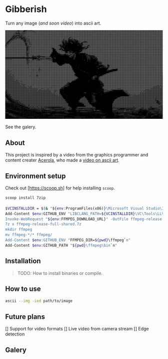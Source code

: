 # Gibberish

Turn any image (_and soon video_) into ascii art.

![Vagabond ascii art](./.github/assets/musashi-ascii.png)

See the galery.

## About

This project is inspired by a video from the graphics programmer and content creater [Acerola](https://www.youtube.com/@Acerola_t), who made a [video on ascii art](https://youtu.be/gg40RWiaHRY?si=-8QZkvO8Thm2zgVa).

## Environment setup

Check out [https://scoop.sh] for help installing `scoop`.

```sh
scoop install 7zip

$VCINSTALLDIR = $(& "${env:ProgramFiles(x86)}\Microsoft Visual Studio\Installer\vswhere.exe" -latest -property installationPath)
Add-Content $env:GITHUB_ENV "LIBCLANG_PATH=${VCINSTALLDIR}\VC\Tools\LLVM\x64\bin`n"
Invoke-WebRequest "${env:FFMPEG_DOWNLOAD_URL}" -OutFile ffmpeg-release-full-shared.7z
7z x ffmpeg-release-full-shared.7z
mkdir ffmpeg
mv ffmpeg-*/* ffmpeg/
Add-Content $env:GITHUB_ENV "FFMPEG_DIR=${pwd}\ffmpeg`n"
Add-Content $env:GITHUB_PATH "${pwd}\ffmpeg\bin`n"
```

## Installation

> TODO: How to install binaries or compile.

## How to use

```sh
ascii --img -ied path/to/image
```

## Future plans

[] Support for video formats
[] Live video from camera stream
[] Edge detection

## Galery

<!-- Photo by Kai-Chieh Chan: https://www.pexels.com/photo/red-and-brown-temple-569893/ -->
